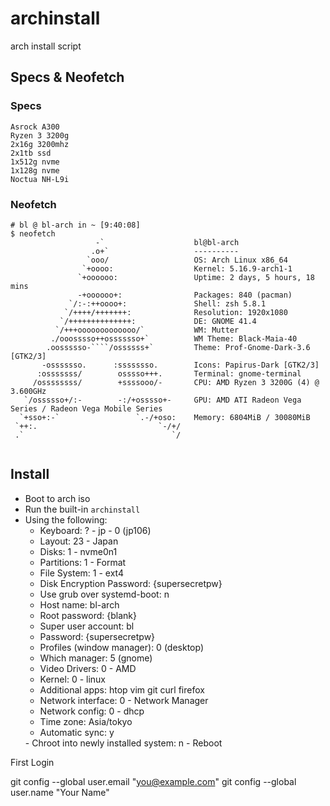 # archinstall
arch install script 

## Specs & Neofetch

### Specs

```
Asrock A300
Ryzen 3 3200g
2x16g 3200mhz
2x1tb ssd
1x512g nvme
1x128g nvme
Noctua NH-L9i
```

### Neofetch
```
# bl @ bl-arch in ~ [9:40:08] 
$ neofetch
                   -`                    bl@bl-arch 
                  .o+`                   ---------- 
                 `ooo/                   OS: Arch Linux x86_64 
                `+oooo:                  Kernel: 5.16.9-arch1-1 
               `+oooooo:                 Uptime: 2 days, 5 hours, 18 mins 
               -+oooooo+:                Packages: 840 (pacman) 
             `/:-:++oooo+:               Shell: zsh 5.8.1 
            `/++++/+++++++:              Resolution: 1920x1080 
           `/++++++++++++++:             DE: GNOME 41.4 
          `/+++ooooooooooooo/`           WM: Mutter 
         ./ooosssso++osssssso+`          WM Theme: Black-Maia-40 
        .oossssso-````/ossssss+`         Theme: Prof-Gnome-Dark-3.6 [GTK2/3] 
       -osssssso.      :ssssssso.        Icons: Papirus-Dark [GTK2/3] 
      :osssssss/        osssso+++.       Terminal: gnome-terminal 
     /ossssssss/        +ssssooo/-       CPU: AMD Ryzen 3 3200G (4) @ 3.600GHz 
   `/ossssso+/:-        -:/+osssso+-     GPU: AMD ATI Radeon Vega Series / Radeon Vega Mobile Series 
  `+sso+:-`                 `.-/+oso:    Memory: 6804MiB / 30080MiB 
 `++:.                           `-/+/
 .`                                 `/                           
                                                                 

```

## Install

- Boot to arch iso
- Run the built-in ``archinstall``
- Using the following:
  - Keyboard: ? - jp - 0 (jp106)
  - Layout: 23 - Japan
  - Disks:  1 - nvme0n1 
  - Partitions: 1 - Format
  - File System: 1 - ext4
  - Disk Encryption Password: {supersecretpw}
  - Use grub over systemd-boot: n
  - Host name: bl-arch
  - Root password: {blank}
  - Super user account: bl
  - Password: {supersecretpw}
  - Profiles (window manager): 0 (desktop)
  - Which manager: 5 (gnome)
  - Video Drivers: 0 - AMD
  - Kernel: 0 - linux
  - Additional apps: htop vim git curl firefox 
  - Network interface: 0 - Network Manager
  - Network config: 0 - dhcp 
  - Time zone: Asia/tokyo
  - Automatic sync: y
  <press enter to start>
  - Chroot into newly installed system: n
  - Reboot


First Login







  git config --global user.email "you@example.com"
  git config --global user.name "Your Name"

